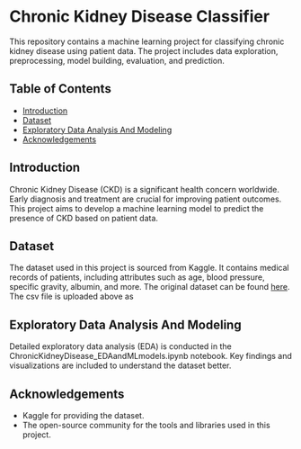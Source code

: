 # Chronic Kidney Disease Classifier

This repository contains a machine learning project for classifying chronic kidney disease using patient data. The project includes data exploration, preprocessing, model building, evaluation, and prediction.

## Table of Contents

- [Introduction](#introduction)
- [Dataset](#dataset)
- [Exploratory Data Analysis And Modeling](#exploratory-data-analysis-and-modeling)
- [Acknowledgements](#acknowledgements)

## Introduction

Chronic Kidney Disease (CKD) is a significant health concern worldwide. Early diagnosis and treatment are crucial for improving patient outcomes. This project aims to develop a machine learning model to predict the presence of CKD based on patient data.

## Dataset

The dataset used in this project is sourced from Kaggle. It contains medical records of patients, including attributes such as age, blood pressure, specific gravity, albumin, and more. The original dataset can be found [here](https://archive.ics.uci.edu/ml/datasets/Chronic_Kidney_Disease).
The csv file is uploaded above as

## Exploratory Data Analysis And Modeling
Detailed exploratory data analysis (EDA) is conducted in the ChronicKidneyDisease_EDAandMLmodels.ipynb notebook. Key findings and visualizations are included to understand the dataset better.

## Acknowledgements
- Kaggle for providing the dataset.
- The open-source community for the tools and libraries used in this project.

